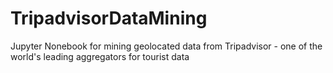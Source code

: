 # TripadvisorDataMining
Jupyter Nonebook for mining geolocated data from Tripadvisor - one of the world's leading aggregators for tourist data
